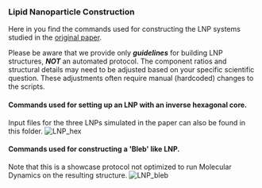 ### Lipid Nanoparticle Construction

Here in you find the commands used for constructing the LNP systems studied in the [original paper](https://doi.org/10.26434/chemrxiv-2024-bf4n8).

Please be aware that we provide only **_guidelines_** for building LNP structures, **_NOT_** an automated protocol. 
The component ratios and structural details may need to be adjusted based on your specific scientific question. These adjustments often require manual (hardcoded) changes to the scripts.

#### Commands used for setting up an LNP with an inverse hexagonal core. 
Input files for the three LNPs simulated in the paper can also be found in this folder.
![LNP_hex](inverse_hexagonal_core.png)

#### Commands used for constructing a 'Bleb' like LNP.
Note that this is a showcase protocol not optimized to run Molecular Dynamics on the resulting structure.
![LNP_bleb](Bleb_structure.png)

